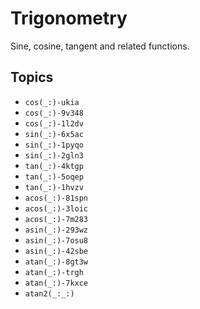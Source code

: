 # Trigonometry

Sine, cosine, tangent and related functions.

## Topics

- ``cos(_:)-ukia``
- ``cos(_:)-9v348``
- ``cos(_:)-1l2dv``
- ``sin(_:)-6x5ac``
- ``sin(_:)-1pyqo``
- ``sin(_:)-2gln3``
- ``tan(_:)-4ktgp``
- ``tan(_:)-5oqep``
- ``tan(_:)-1hvzv``
- ``acos(_:)-81spn``
- ``acos(_:)-3loic``
- ``acos(_:)-7m283``
- ``asin(_:)-293wz``
- ``asin(_:)-7osu8``
- ``asin(_:)-42sbe``
- ``atan(_:)-8gt3w``
- ``atan(_:)-trgh``
- ``atan(_:)-7kxce``
- ``atan2(_:_:)``
